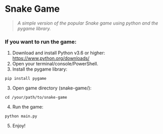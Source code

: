 # Snake Game

> *A simple version of the popular Snake game using python and the pygame library.*

### If you want to run the game:
1. Download and install Python v3.6 or higher:
https://www.python.org/downloads/
2. Open your terminal/console/PowerShell.
3. Install the pygame library:
```
pip install pygame
```
3. Open game directory (snake-game/):
```
cd /your/path/to/snake-game
```
4. Run the game:
```
python main.py
```
5. Enjoy!
